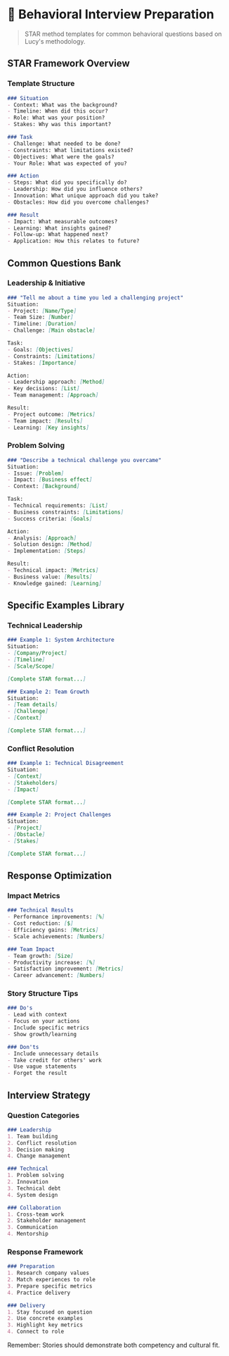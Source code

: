 # 🎯 Behavioral Interview Preparation

> STAR method templates for common behavioral questions based on Lucy's methodology.

## STAR Framework Overview

### Template Structure
```markdown
### Situation
- Context: What was the background?
- Timeline: When did this occur?
- Role: What was your position?
- Stakes: Why was this important?

### Task
- Challenge: What needed to be done?
- Constraints: What limitations existed?
- Objectives: What were the goals?
- Your Role: What was expected of you?

### Action
- Steps: What did you specifically do?
- Leadership: How did you influence others?
- Innovation: What unique approach did you take?
- Obstacles: How did you overcome challenges?

### Result
- Impact: What measurable outcomes?
- Learning: What insights gained?
- Follow-up: What happened next?
- Application: How this relates to future?
```

## Common Questions Bank

### Leadership & Initiative
```markdown
### "Tell me about a time you led a challenging project"
Situation:
- Project: [Name/Type]
- Team Size: [Number]
- Timeline: [Duration]
- Challenge: [Main obstacle]

Task:
- Goals: [Objectives]
- Constraints: [Limitations]
- Stakes: [Importance]

Action:
- Leadership approach: [Method]
- Key decisions: [List]
- Team management: [Approach]

Result:
- Project outcome: [Metrics]
- Team impact: [Results]
- Learning: [Key insights]
```

### Problem Solving
```markdown
### "Describe a technical challenge you overcame"
Situation:
- Issue: [Problem]
- Impact: [Business effect]
- Context: [Background]

Task:
- Technical requirements: [List]
- Business constraints: [Limitations]
- Success criteria: [Goals]

Action:
- Analysis: [Approach]
- Solution design: [Method]
- Implementation: [Steps]

Result:
- Technical impact: [Metrics]
- Business value: [Results]
- Knowledge gained: [Learning]
```

## Specific Examples Library

### Technical Leadership
```markdown
### Example 1: System Architecture
Situation:
- [Company/Project]
- [Timeline]
- [Scale/Scope]

[Complete STAR format...]

### Example 2: Team Growth
Situation:
- [Team details]
- [Challenge]
- [Context]

[Complete STAR format...]
```

### Conflict Resolution
```markdown
### Example 1: Technical Disagreement
Situation:
- [Context]
- [Stakeholders]
- [Impact]

[Complete STAR format...]

### Example 2: Project Challenges
Situation:
- [Project]
- [Obstacle]
- [Stakes]

[Complete STAR format...]
```

## Response Optimization

### Impact Metrics
```markdown
### Technical Results
- Performance improvements: [%]
- Cost reduction: [$]
- Efficiency gains: [Metrics]
- Scale achievements: [Numbers]

### Team Impact
- Team growth: [Size]
- Productivity increase: [%]
- Satisfaction improvement: [Metrics]
- Career advancement: [Numbers]
```

### Story Structure Tips
```markdown
### Do's
- Lead with context
- Focus on your actions
- Include specific metrics
- Show growth/learning

### Don'ts
- Include unnecessary details
- Take credit for others' work
- Use vague statements
- Forget the result
```

## Interview Strategy

### Question Categories
```markdown
### Leadership
1. Team building
2. Conflict resolution
3. Decision making
4. Change management

### Technical
1. Problem solving
2. Innovation
3. Technical debt
4. System design

### Collaboration
1. Cross-team work
2. Stakeholder management
3. Communication
4. Mentorship
```

### Response Framework
```markdown
### Preparation
1. Research company values
2. Match experiences to role
3. Prepare specific metrics
4. Practice delivery

### Delivery
1. Stay focused on question
2. Use concrete examples
3. Highlight key metrics
4. Connect to role
```

Remember: Stories should demonstrate both competency and cultural fit.
